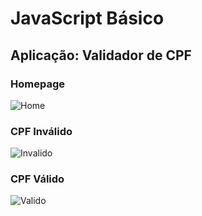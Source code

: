 # JavaScript Básico
## Aplicação: Validador de CPF

### Homepage
![Home](screenshot.png)

### CPF Inválido
![Invalido](screenshot.png)

### CPF Válido
![Valido](screenshot.png)

